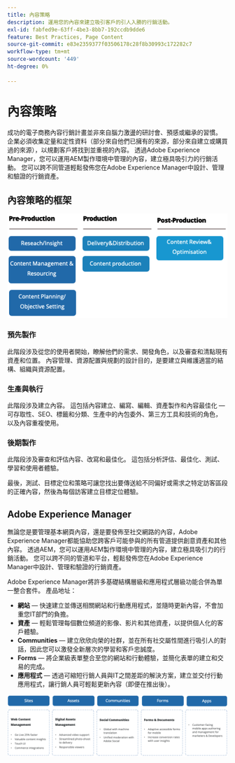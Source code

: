 ```yaml
---
title: 內容策略
description: 運用您的內容來建立吸引客戶的引人入勝的行銷活動。
exl-id: fabfed9e-63ff-4be3-8bb7-192ccdb9dde6
feature: Best Practices, Page Content
source-git-commit: e83e2359377f03506178c28f8b30993c172282c7
workflow-type: tm+mt
source-wordcount: '449'
ht-degree: 0%

---
```


# 內容策略

成功的電子商務內容行銷計畫並非來自腦力激盪的研討會、預感或繼承的習慣。 企業必須收集定量和定性資料（部分來自他們已擁有的來源，部分來自建立或購買過的來源），以規劃客戶將找到並重視的內容。 透過Adobe Experience Manager，您可以運用AEM製作環境中管理的內容，建立極具吸引力的行銷活動。 您可以跨不同管道輕鬆發佈您在Adobe Experience Manager中設計、管理和驗證的行銷資產。

## 內容策略的框架

![內容策略架構圖](../../assets/playbooks/content-strategy-framework.png)

### 預先製作

此階段涉及從您的使用者開始，瞭解他們的需求、開發角色，以及審查和清點現有資產和位置。 內容管理、資源配置與規劃的設計目的，是要建立與維護適當的結構、組織與資源配置。

### 生產與執行

此階段涉及建立內容。 這包括內容建立、編寫、編輯、資產製作和內容最佳化 — 可存取性、SEO、標籤和分類、生產中的內包委外、第三方工具和技術的角色，以及內容重複使用。

### 後期製作

此階段涉及審查和評估內容、改寫和最佳化。 這包括分析評估、最佳化、測試、學習和使用者體驗。

最後，測試、目標定位和策略可讓您找出要傳送給不同偏好或需求之特定訪客區段的正確內容，然後為每個訪客建立目標定位體驗。

## Adobe Experience Manager

無論您是要管理基本網頁內容，還是要發佈至社交網路的內容，Adobe Experience Manager都能協助您跨客戶可能參與的所有管道提供創意資產和其他內容。 透過AEM，您可以運用AEM製作環境中管理的內容，建立極具吸引力的行銷活動。 您可以跨不同的管道和平台，輕鬆發佈您在Adobe Experience Manager中設計、管理和驗證的行銷資產。

Adobe Experience Manager將許多基礎結構層級和應用程式層級功能合併為單一整合套件。 產品地址：

- **網站** — 快速建立並傳送相關網站和行動應用程式，並隨時更新內容，不會加重您IT部門的負擔。
- **資產** — 輕鬆管理每個數位頻道的影像、影片和其他資產，以提供個人化的客戶體驗。
- **Communities** — 建立欣欣向榮的社群，並在所有社交屬性間進行吸引人的對話，因此您可以激發全新層次的學習和客戶忠誠度。
- **Forms** — 將企業級表單整合至您的網站和行動體驗，並簡化表單的建立和交易的完成。
- **應用程式** — 透過可縮短行銷人員與IT之間差距的解決方案，建立並交付行動應用程式，讓行銷人員可輕鬆更新內容（即便在推出後）。

![內容策略架構圖](../../assets/playbooks/content-strategy-framework2.png)
